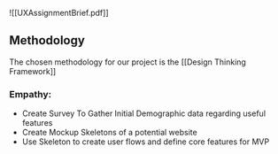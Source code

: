 ![[UXAssignmentBrief.pdf]]
## Methodology
The chosen methodology for our project is the [[Design Thinking Framework]]
### Empathy:
- Create Survey To Gather Initial Demographic data regarding useful features
- Create Mockup Skeletons of a potential website
- Use Skeleton to create user flows and define core features for MVP